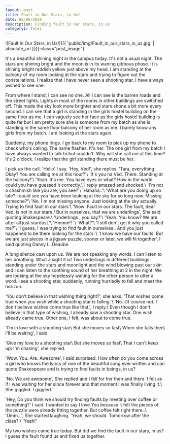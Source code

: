 ```yaml
---
layout: post
title: Fault in Our Stars, in Us!
date: 02/06/2020
description: Finding fault in our stars, in us
category1: Tales
---
```


<div class="post_image_container">
![Fault In Our Stars, in Us!]({{ 'public/img/Fault_in_our_stars_in_us.jpg' | absolute_url }}){:class="post_image"}
</div>

It's a beautiful shining night in the campus today. It's not a usual night. The stars are shining bright and the moon is in its waning gibbous phase. It is shining bright reddish yellow just above my head. I am standing at the balcony of my room looking at the stars and trying to figure out the constellations. I realize that I have never seen a shooting star. I have always wished to see one.

From where I stand, I can see no one. All I can see is the barren roads and the street lights. Lights in most of the rooms in other buildings are switched off. This made the sky look more brighter and stars shone a bit more every second. I can see that a girl is standing in the girls hostel building on the same floor as me. I can vaguely see her face as the girls hostel building is quite far but I am pretty sure she is someone from my batch as she is standing in the same floor balcony of her room as me. I barely know any girls from my batch. I am looking at the stars again.

Suddenly, my phone rings. I go back to my room to pick up my phone to check who's calling. The name flashes. It's her. The one girl from my batch I have always wanted to talk to but couldn't. Why will she call me at this time? It's 2 o'clock. I realize that the girl standing there must be her.

I pick up the call. 'Hello' I say. 'Hey, Ved!', she replies. 'Tara, everything Okay? You are calling me at this hour?'\\
'It's you na Ved. There. Standing at the balcony!'\\
'Yeah. It's me. You have eyes or what? How in the world could you have guessed it correctly.', I reply amazed and shocked.\\
'I'm not a chashmish like you are, you see?'\\
'Hahaha..'\\
'What are you doing up so late? I could see you have been looking at the sky for so long now. Missing someone?'\\
'No. I'm not missing anyone. Just looking at the sky actually. Trying to find fault in our stars'\\
'Wow! Fault in our stars. The fault, dear Ved, is not in our stars / But in ourselves, that we are underlings', She said quoting Shakespeare.\\
'Underlings , you say?'\\
'Yeah. You know? We are after all just stardust.'\\
'Hmmm!! '\\
'What?'\\
'I still don't get it why you called me?'\\
'I guess, I was trying to find fault in ourselves.. And you just happened to be there looking for the stars.'\\
'I know we have our faults. But we are just pieces in a jigsaw puzzle, sooner or later, we will fit together', I said quoting Danny L. Deaubé

A long silence cast upon us. We are not speaking any words. I can listen to her breathing. What a sight it is! Two underlings in different buildings standing under the stars and moonlight and the wind blowing past our skin and I can listen to the soothing sound of her breathing at 2 in the night. We are looking at the sky hopelessly waiting for the other person to utter a word. I see a shooting star, suddenly, running hurriedly to fall and meet the horizon.


'You don't believe in that wishing thing right?', she asks. 'That wishes come true when you wish while a shooting star is falling.'\\
'No. Of course not. I don't believe wishes come true like that.', I reply.\\
Even though I don't believe in that type of wishing, I already saw a shooting star. One wish already came true. Other one, I felt, was about to come true.


'I'm in love with a shooting star\\
But she moves so fast\\
When she falls then\\
I'll be waiting', I said


'Give my love to a shooting star\\
But she moves so fast\\
That I can't keep up\\
I'm chasing', she replied.


'Wow. You. Are. Awesome', I said surprised. How often do you come across a girl who knows the lyrics of one of the beautiful song ever written and can quote Shakespeare and is trying to find faults in beings, in us?


'No. We are awesome', She replied and I fell for her then and there. I felt as if I was waiting for her since forever and that moment I was finally living it.\\
She giggled. I giggled.


'Hey, Do you think we should try finding faults by meeting over coffee or something?' I said. I wanted to say I love You because it felt the pieces of the puzzle were already fitting together. But coffee felt right there..\\
'Umm...', She started laughing. 'Yeah, we should. Tomorrow after the class?'\\
'Yeah!'


My two wishes came true today. But did we find the fault in our stars, in us? I guess the fault found us and fixed us together.
